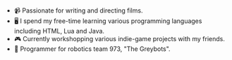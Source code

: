 - 📹 Passionate for writing and directing films.
- 🖥️ I spend my free-time learning various programming languages including HTML, Lua and Java.
- 🎮 Currently workshopping various indie-game projects with my friends.
- 🤖 Programmer for robotics team 973, "The Greybots".

<!---
astrydern/astrydern is a ✨ special ✨ repository because its `README.md` (this file) appears on your GitHub profile.
You can click the Preview link to take a look at your changes.
--->
